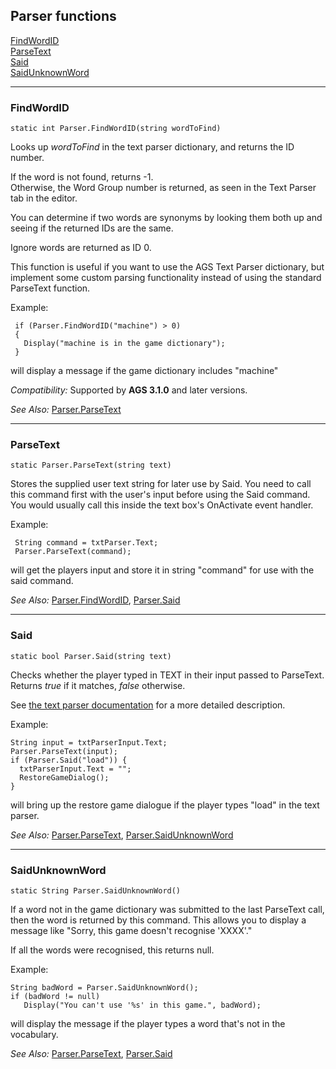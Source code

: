 Parser functions
----------------

[FindWordID](#findwordid)<br>
[ParseText](#parsetext)<br>
[Said](#said)<br>
[SaidUnknownWord](#saidunknownword)

---

### FindWordID

    static int Parser.FindWordID(string wordToFind)

Looks up *wordToFind* in the text parser dictionary, and returns the ID
number.

If the word is not found, returns -1.<br>
Otherwise, the Word Group number is returned, as seen in the Text Parser
tab in the editor.

You can determine if two words are synonyms by looking them both up and
seeing if the returned IDs are the same.

Ignore words are returned as ID 0.

This function is useful if you want to use the AGS Text Parser
dictionary, but implement some custom parsing functionality instead of
using the standard ParseText function.

Example:

     if (Parser.FindWordID("machine") > 0)
     {
       Display("machine is in the game dictionary");
     }

will display a message if the game dictionary includes "machine"

*Compatibility:* Supported by **AGS 3.1.0** and later versions.

*See Also:* [Parser.ParseText](Parser#parsetext)

---

### ParseText

    static Parser.ParseText(string text)

Stores the supplied user text string for later use by Said. You need to
call this command first with the user's input before using the Said
command. You would usually call this inside the text box's OnActivate
event handler.

Example:

     String command = txtParser.Text;
     Parser.ParseText(command);

will get the players input and store it in string "command" for use with
the said command.

*See Also:* [Parser.FindWordID](Parser#findwordid),
[Parser.Said](Parser#said)

---

### Said

    static bool Parser.Said(string text)

Checks whether the player typed in TEXT in their input passed to
ParseText. Returns *true* if it matches, *false* otherwise.

See [the text parser documentation](TextParser) for a more
detailed description.

Example:

    String input = txtParserInput.Text;
    Parser.ParseText(input);
    if (Parser.Said("load")) {
      txtParserInput.Text = "";
      RestoreGameDialog();
    }

will bring up the restore game dialogue if the player types "load" in
the text parser.

*See Also:* [Parser.ParseText](Parser#parsetext),
[Parser.SaidUnknownWord](Parser#saidunknownword)

---

### SaidUnknownWord

    static String Parser.SaidUnknownWord()

If a word not in the game dictionary was submitted to the last ParseText
call, then the word is returned by this command. This allows you to
display a message like "Sorry, this game doesn't recognise 'XXXX'."

If all the words were recognised, this returns null.

Example:

    String badWord = Parser.SaidUnknownWord();
    if (badWord != null)
       Display("You can't use '%s' in this game.", badWord);

will display the message if the player types a word that's not in the
vocabulary.

*See Also:* [Parser.ParseText](Parser#parsetext),
[Parser.Said](Parser#said)
